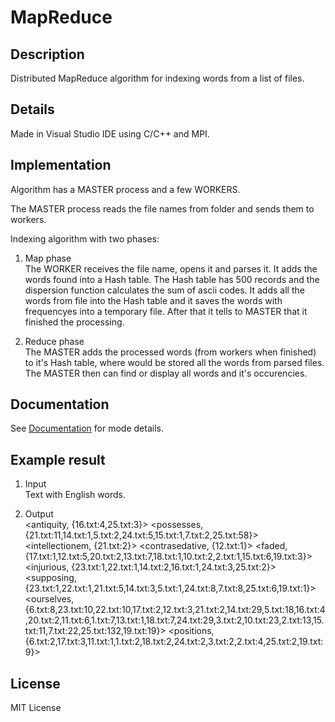 # MapReduce

## Description
Distributed MapReduce algorithm for indexing words from a list of files.

## Details
Made in Visual Studio IDE using C/C++ and MPI.

## Implementation
Algorithm has a MASTER process and a few WORKERS.

The MASTER process reads the file names from folder and sends them to workers.

Indexing algorithm with two phases:

1. Map phase   
The WORKER receives the file name, opens it and parses it. It adds the words found into a Hash table.
The Hash table has 500 records and the dispersion function calculates the sum of ascii codes. It adds all the words from file into the Hash table and it saves the words with frequencyes into a temporary file. 
After that it tells to MASTER that it finished the processing.

1. Reduce phase  
The MASTER adds the processed words (from workers when finished) to it's Hash table, where would be stored all the words from parsed files.
The MASTER then can find or display all words and it's occurencies.

## Documentation
See [Documentation](documentation.pdf) for mode details.


## Example result
1. Input  
Text with English words.

1. Output  
<antiquity, {16.txt:4,25.txt:3}>
<possesses, {21.txt:11,14.txt:1,5.txt:2,24.txt:5,15.txt:1,7.txt:2,25.txt:58}>
<intellectionem, {21.txt:2}>
<contrasedative, {12.txt:1}>
<faded, {17.txt:1,12.txt:5,20.txt:2,13.txt:7,18.txt:1,10.txt:2,2.txt:1,15.txt:6,19.txt:3}>
<injurious, {23.txt:1,22.txt:1,14.txt:2,16.txt:1,24.txt:3,25.txt:2}>
<supposing, {23.txt:1,22.txt:1,21.txt:5,14.txt:3,5.txt:1,24.txt:8,7.txt:8,25.txt:6,19.txt:1}>
<ourselves, {6.txt:8,23.txt:10,22.txt:10,17.txt:2,12.txt:3,21.txt:2,14.txt:29,5.txt:18,16.txt:4,20.txt:2,11.txt:6,1.txt:7,13.txt:1,18.txt:7,24.txt:29,3.txt:2,10.txt:23,2.txt:13,15.txt:11,7.txt:22,25.txt:132,19.txt:19}>
<positions, {6.txt:2,17.txt:3,11.txt:1,1.txt:2,18.txt:2,24.txt:2,3.txt:2,2.txt:4,25.txt:2,19.txt:9}>

## License
MIT License